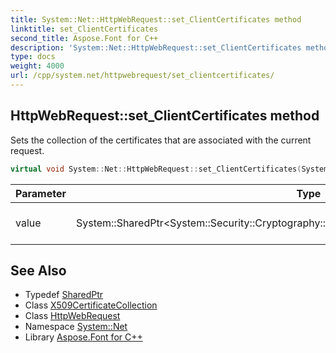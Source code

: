 ```yaml
---
title: System::Net::HttpWebRequest::set_ClientCertificates method
linktitle: set_ClientCertificates
second_title: Aspose.Font for C++
description: 'System::Net::HttpWebRequest::set_ClientCertificates method. Sets the collection of the certificates that are associated with the current request in C++.'
type: docs
weight: 4000
url: /cpp/system.net/httpwebrequest/set_clientcertificates/
---
```

## HttpWebRequest::set_ClientCertificates method


Sets the collection of the certificates that are associated with the current request.

```cpp
virtual void System::Net::HttpWebRequest::set_ClientCertificates(System::SharedPtr<System::Security::Cryptography::X509Certificates::X509CertificateCollection> value)
```


| Parameter | Type | Description |
| --- | --- | --- |
| value | System::SharedPtr\<System::Security::Cryptography::X509Certificates::X509CertificateCollection\> | The value that must be set. |

## See Also

* Typedef [SharedPtr](../../../system/sharedptr/)
* Class [X509CertificateCollection](../../../system.security.cryptography.x509certificates/x509certificatecollection/)
* Class [HttpWebRequest](../)
* Namespace [System::Net](../../)
* Library [Aspose.Font for C++](../../../)
